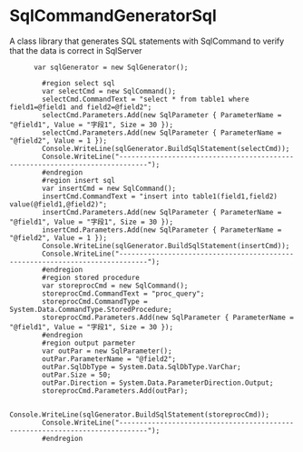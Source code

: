 # SqlCommandGeneratorSql
A class library that generates SQL statements with SqlCommand to verify that the data is correct in SqlServer 


          var sqlGenerator = new SqlGenerator();

            #region select sql
            var selectCmd = new SqlCommand();
            selectCmd.CommandText = "select * from table1 where field1=@field1 and field2=@field2";
            selectCmd.Parameters.Add(new SqlParameter { ParameterName = "@field1", Value = "字段1", Size = 30 });
            selectCmd.Parameters.Add(new SqlParameter { ParameterName = "@field2", Value = 1 });
            Console.WriteLine(sqlGenerator.BuildSqlStatement(selectCmd));
            Console.WriteLine("-----------------------------------------------------------------------------");
            #endregion
            #region insert sql
            var insertCmd = new SqlCommand();
            insertCmd.CommandText = "insert into table1(field1,field2) value(@field1,@field2)";
            insertCmd.Parameters.Add(new SqlParameter { ParameterName = "@field1", Value = "字段1", Size = 30 });
            insertCmd.Parameters.Add(new SqlParameter { ParameterName = "@field2", Value = 1 });
            Console.WriteLine(sqlGenerator.BuildSqlStatement(insertCmd));
            Console.WriteLine("-----------------------------------------------------------------------------");
            #endregion
            #region stored procedure 
            var storeprocCmd = new SqlCommand();
            storeprocCmd.CommandText = "proc_query";
            storeprocCmd.CommandType = System.Data.CommandType.StoredProcedure;
            storeprocCmd.Parameters.Add(new SqlParameter { ParameterName = "@field1", Value = "字段1", Size = 30 });
            #endregion
            #region output parmeter
            var outPar = new SqlParameter();
            outPar.ParameterName = "@field2";
            outPar.SqlDbType = System.Data.SqlDbType.VarChar;
            outPar.Size = 50;
            outPar.Direction = System.Data.ParameterDirection.Output;
            storeprocCmd.Parameters.Add(outPar);

            Console.WriteLine(sqlGenerator.BuildSqlStatement(storeprocCmd));
            Console.WriteLine("-----------------------------------------------------------------------------");
            #endregion


